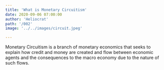 ```yaml
---
title: 'What is Monetary Circuitism'
date: 2020-09-06 07:00:00
author: 'Heliocrat'
path: '/002'
image: '../../images/circuit.jpeg'

---
```



 Monetary Circuitism is a branch of monetary economics that seeks to explain how credit and money are created and flow between economic agents and the consequences to the macro economy due to the nature of such flows.